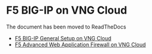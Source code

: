 # F5 BIG-IP on VNG Cloud
The document has been moved to ReadTheDocs

* <a href='https://bigiponvng.readthedocs.io/'>F5 BIG-IP General Setup on VNG Cloud</a>
* <a href='https://bigipwafonvng.readthedocs.io/'>F5 Advanced Web Application Firewall on VNG Cloud</a>
